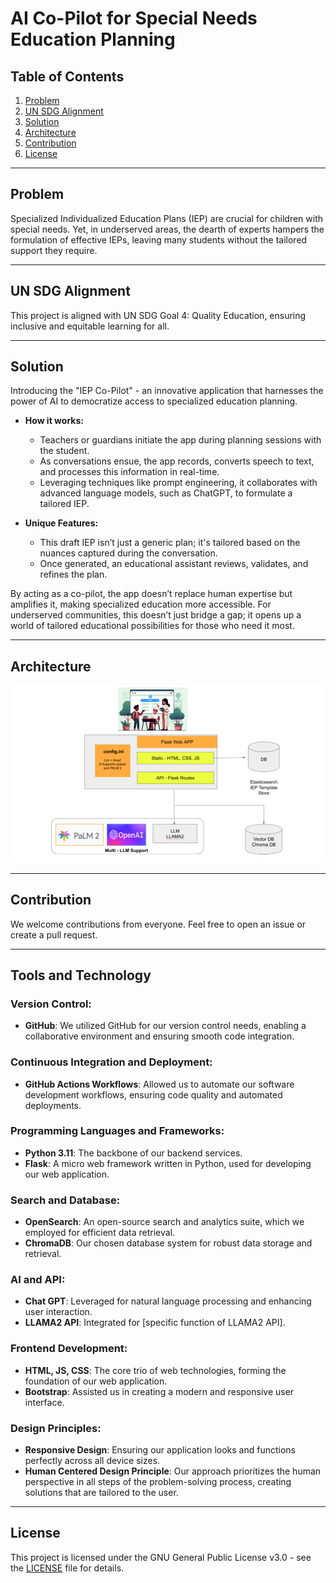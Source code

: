 # AI Co-Pilot for Special Needs Education Planning

## Table of Contents
1. [Problem](#problem)
2. [UN SDG Alignment](#un-sdg-alignment)
3. [Solution](#solution)
4. [Architecture](#architecture)
5. [Contribution](#contribution)
6. [License](#license)  <!-- New Section -->

---

## Problem
Specialized Individualized Education Plans (IEP) are crucial for children with special needs. Yet, in underserved areas, the dearth of experts hampers the formulation of effective IEPs, leaving many students without the tailored support they require.

---

## UN SDG Alignment
This project is aligned with UN SDG Goal 4: Quality Education, ensuring inclusive and equitable learning for all.

---

## Solution
Introducing the "IEP Co-Pilot" - an innovative application that harnesses the power of AI to democratize access to specialized education planning.

- **How it works:**
    - Teachers or guardians initiate the app during planning sessions with the student.
    - As conversations ensue, the app records, converts speech to text, and processes this information in real-time.
    - Leveraging techniques like prompt engineering, it collaborates with advanced language models, such as ChatGPT, to formulate a tailored IEP.

- **Unique Features:**
    - This draft IEP isn’t just a generic plan; it's tailored based on the nuances captured during the conversation.
    - Once generated, an educational assistant reviews, validates, and refines the plan.

By acting as a co-pilot, the app doesn’t replace human expertise but amplifies it, making specialized education more accessible. For underserved communities, this doesn’t just bridge a gap; it opens up a world of tailored educational possibilities for those who need it most.

---

## Architecture
![Architecture Diagram](1.png)

---

## Contribution
We welcome contributions from everyone. Feel free to open an issue or create a pull request.

---

## Tools and Technology

### Version Control:
- **GitHub**: We utilized GitHub for our version control needs, enabling a collaborative environment and ensuring smooth code integration.

### Continuous Integration and Deployment:
- **GitHub Actions Workflows**: Allowed us to automate our software development workflows, ensuring code quality and automated deployments.

### Programming Languages and Frameworks:
- **Python 3.11**: The backbone of our backend services.
- **Flask**: A micro web framework written in Python, used for developing our web application.
  
### Search and Database:
- **OpenSearch**: An open-source search and analytics suite, which we employed for efficient data retrieval.
- **ChromaDB**: Our chosen database system for robust data storage and retrieval.

### AI and API:
- **Chat GPT**: Leveraged for natural language processing and enhancing user interaction.
- **LLAMA2 API**: Integrated for [specific function of LLAMA2 API].

### Frontend Development:
- **HTML, JS, CSS**: The core trio of web technologies, forming the foundation of our web application.
- **Bootstrap**: Assisted us in creating a modern and responsive user interface.
  
### Design Principles:
- **Responsive Design**: Ensuring our application looks and functions perfectly across all device sizes.
- **Human Centered Design Principle**: Our approach prioritizes the human perspective in all steps of the problem-solving process, creating solutions that are tailored to the user.

---

## License  
This project is licensed under the GNU General Public License v3.0 - see the [LICENSE](LICENSE) file for details.
